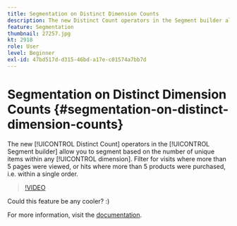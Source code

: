 ```yaml
---
title: Segmentation on Distinct Dimension Counts
description: The new Distinct Count operators in the Segment builder allow you to segment based on the number of unique items within any dimension. Filter for visits where more than 5 pages were viewed, or hits where more than 5 products were purchased, i.e. within a single order.
feature: Segmentation
thumbnail: 27257.jpg
kt: 2918
role: User
level: Beginner
exl-id: 47bd517d-d315-46bd-a17e-c01574a7bb7d
---
```

# Segmentation on Distinct Dimension Counts {#segmentation-on-distinct-dimension-counts}

The new [!UICONTROL Distinct Count] operators in the [!UICONTROL Segment builder] allow you to segment based on the number of unique items within any [!UICONTROL dimension]. Filter for visits where more than 5 pages were viewed, or hits where more than 5 products were purchased, i.e. within a single order.

>[!VIDEO](https://video.tv.adobe.com/v/27257/?quality=12&learn=on)

Could this feature be any cooler? :)

For more information, visit the [documentation](https://experienceleague.adobe.com/docs/analytics/components/segmentation/segment-reference/seg-operators.html?lang=en).
